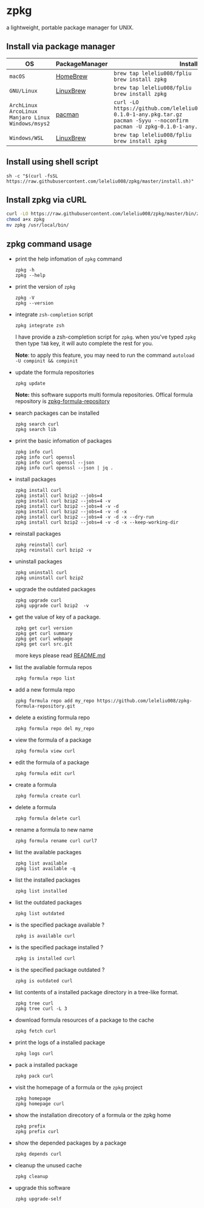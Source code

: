 # zpkg
a lightweight, portable package manager for UNIX.

## Install via package manager

|OS|PackageManager|Installation Instructions|
|-|-|-|
|`macOS`|[HomeBrew](http://blog.fpliu.com/it/os/macOS/software/HomeBrew)|`brew tap leleliu008/fpliu`<br>`brew install zpkg`|
|`GNU/Linux`|[LinuxBrew](http://blog.fpliu.com/it/software/LinuxBrew)|`brew tap leleliu008/fpliu`<br>`brew install zpkg`|
|`ArchLinux`<br>`ArcoLinux`<br>`Manjaro Linux`<br>`Windows/msys2`|[pacman](http://blog.fpliu.com/it/software/pacman)|`curl -LO https://github.com/leleliu008/zpkg/releases/download/v0.1.0/zpkg-0.1.0-1-any.pkg.tar.gz`<br>`pacman -Syyu --noconfirm`<br>`pacman -U zpkg-0.1.0-1-any.pkg.tar.gz`|
|`Windows/WSL`|[LinuxBrew](http://blog.fpliu.com/it/software/LinuxBrew)|`brew tap leleliu008/fpliu`<br>`brew install zpkg`|

## Install using shell script
```
sh -c "$(curl -fsSL https://raw.githubusercontent.com/leleliu008/zpkg/master/install.sh)"
```

## Install zpkg via cURL
```bash
curl -LO https://raw.githubusercontent.com/leleliu008/zpkg/master/bin/zpkg
chmod a+x zpkg
mv zpkg /usr/local/bin/
```

## zpkg command usage
*   print the help infomation of `zpkg` command
        
        zpkg -h
        zpkg --help
        
*   print the version of `zpkg`
        
        zpkg -V
        zpkg --version
        
*   integrate `zsh-completion` script

        zpkg integrate zsh

    I have provide a zsh-completion script for `zpkg`. when you've typed `zpkg` then type `TAB` key, it will auto complete the rest for you.

    **Note**: to apply this feature, you may need to run the command `autoload -U compinit && compinit`

*   update the formula repositories
        
        zpkg update
        
    **Note:** this software supports multi formula repositories. Offical formula repository is [zpkg-formula-repository](https://github.com/leleliu008/zpkg-formula-repository)

*   search packages can be installed
        
        zpkg search curl
        zpkg search lib
        
*   print the basic infomation of packages
        
        zpkg info curl
        zpkg info curl openssl
        zpkg info curl openssl --json
        zpkg info curl openssl --json | jq .
        
*   install packages
        
        zpkg install curl
        zpkg install curl bzip2 --jobs=4
        zpkg install curl bzip2 --jobs=4 -v
        zpkg install curl bzip2 --jobs=4 -v -d
        zpkg install curl bzip2 --jobs=4 -v -d -x
        zpkg install curl bzip2 --jobs=4 -v -d -x --dry-run
        zpkg install curl bzip2 --jobs=4 -v -d -x --keep-working-dir
        
*   reinstall packages
        
        zpkg reinstall curl
        zpkg reinstall curl bzip2 -v
        
*   uninstall packages
        
        zpkg uninstall curl
        zpkg uninstall curl bzip2
        
*   upgrade the outdated packages
        
        zpkg upgrade curl
        zpkg upgrade curl bzip2  -v
        
*   get the value of key of a package.

        zpkg get curl version
        zpkg get curl summary
        zpkg get curl webpage
        zpkg get curl src.git
        
    more keys please read [README.md](https://github.com/leleliu008/zpkg-formula-repository/blob/master/README.md)

*   list the avaliable formula repos

        zpkg formula repo list
        
*   add a new formula repo

        zpkg formula repo add my_repo https://github.com/leleliu008/zpkg-formula-repository.git
        
*   delete a existing formula repo

        zpkg formula repo del my_repo
        
*   view the formula of a package
        
        zpkg formula view curl
        
*   edit the formula of a package
        
        zpkg formula edit curl
        
*   create a formula
        
        zpkg formula create curl
        
*   delete a formula
        
        zpkg formula delete curl
        
*   rename a formula to new name
        
        zpkg formula rename curl curl7
        
*   list the available packages
        
        zpkg list available
        zpkg list available -q
        
*   list the installed packages
        
        zpkg list installed
        
*   list the outdated packages
        
        zpkg list outdated
        
*   is the specified package available ?
        
        zpkg is available curl
        
*   is the specified package installed ?
        
        zpkg is installed curl
        
*   is the specified package outdated ?
        
        zpkg is outdated curl
        
*   list contents of a installed package directory in a tree-like format.
        
        zpkg tree curl
        zpkg tree curl -L 3
        
*   download formula resources of a package to the cache
        
        zpkg fetch curl
        
*   print the logs of a installed package
        
        zpkg logs curl
        
*   pack a installed package
        
        zpkg pack curl
        
*   visit the homepage of a formula or the `zpkg` project
        
        zpkg homepage
        zpkg homepage curl
        
*   show the installation direcotory of a formula or the zpkg home
        
        zpkg prefix
        zpkg prefix curl
        
*   show the depended packages by a package
        
        zpkg depends curl
        
*   cleanup the unused cache
        
        zpkg cleanup
        
*   upgrade this software
        
        zpkg upgrade-self
        
